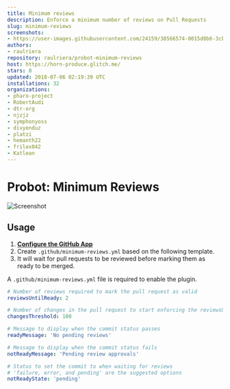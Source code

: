 ```yaml
---
title: Minimum reviews
description: Enforce a minimum number of reviews on Pull Requests
slug: minimum-reviews
screenshots:
- https://user-images.githubusercontent.com/24159/38566574-0015d8b6-3cb2-11e8-872f-e9495192581e.png
authors:
- raulriera
repository: raulriera/probot-minimum-reviews
host: https://horn-produce.glitch.me/
stars: 8
updated: 2018-07-06 02:19:39 UTC
installations: 32
organizations:
- pharo-project
- RobertAudi
- dtr-org
- njzjz
- symphonyoss
- divyenduz
- platzi
- hemanth22
- frilox042
- Katlean
---
```


# Probot: Minimum Reviews

![Screenshot](https://user-images.githubusercontent.com/24159/38566574-0015d8b6-3cb2-11e8-872f-e9495192581e.png)

## Usage

1. **[Configure the GitHub App](https://github.com/apps/minimum-reviews)**
2. Create `.github/minimum-reviews.yml` based on the following template.
3. It will wait for pull requests to be reviewed before marking them as ready to be merged.

A `.github/minimum-reviews.yml` file is required to enable the plugin.

```yml
# Number of reviews required to mark the pull request as valid
reviewsUntilReady: 2

# Number of changes in the pull request to start enforcing the reviewsUntilReady rule
changesThreshold: 100

# Message to display when the commit status passes
readyMessage: 'No pending reviews'

# Message to display when the commit status fails
notReadyMessage: 'Pending review approvals'

# Status to set the commit to when waiting for reviews
# 'failure, error, and pending' are the suggested options
notReadyState: 'pending'
```
